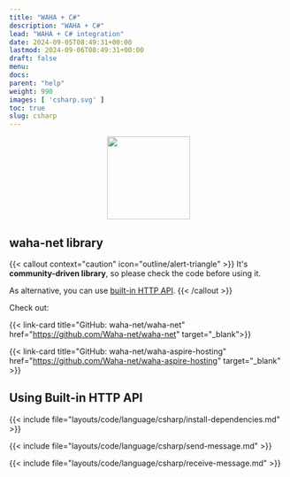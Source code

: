 ```yaml
---
title: "WAHA + C#"
description: "WAHA + C#"
lead: "WAHA + C# integration"
date: 2024-09-05T08:49:31+00:00
lastmod: 2024-09-06T08:49:31+00:00
draft: false
menu:
docs:
parent: "help"
weight: 990
images: [ 'csharp.svg' ]
toc: true
slug: csharp
---
```


<p align="center">
  <img src="/images/csharp.svg" style="width: 150px">
</p>

## waha-net library

{{< callout context="caution" icon="outline/alert-triangle" >}}
It's **community-driven library**, so please check the code before using it.

As alternative, you can use [built-in HTTP API](#using-built-in-http-api).
{{< /callout >}}

Check out:

{{< link-card
title="GitHub: waha-net/waha-net"
href="https://github.com/Waha-net/waha-net"
target="_blank">}}

{{< link-card
title="GitHub: waha-net/waha-aspire-hosting"
href="https://github.com/Waha-net/waha-aspire-hosting"
target="_blank" >}}

## Using Built-in HTTP API

{{< include file="layouts/code/language/csharp/install-dependencies.md" >}}

{{< include file="layouts/code/language/csharp/send-message.md" >}}

{{< include file="layouts/code/language/csharp/receive-message.md" >}}

